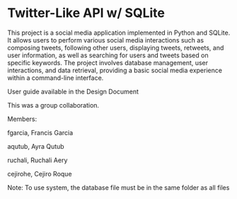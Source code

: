 # Twitter-Like API w/ SQLite
This project is a social media application implemented in Python and SQLite. It allows users to perform various social media interactions such as composing tweets, following other users, displaying tweets, retweets, and user information, as well as searching for users and tweets based on specific keywords. The project involves database management, user interactions, and data retrieval, providing a basic social media experience within a command-line interface.

User guide available in the Design Document

This was a group collaboration. 

Members: 
  
  fgarcia, Francis Garcia 

  aqutub, Ayra Qutub

  ruchali, Ruchali Aery

  cejirohe, Cejiro Roque
  
Note: To use system, the database file must be in the same folder as all files

